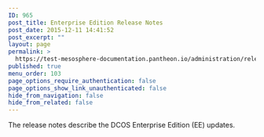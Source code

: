 ```yaml
---
ID: 965
post_title: Enterprise Edition Release Notes
post_date: 2015-12-11 14:41:52
post_excerpt: ""
layout: page
permalink: >
  https://test-mesosphere-documentation.pantheon.io/administration/release-notes/enterprise-edition/
published: true
menu_order: 103
page_options_require_authentication: false
page_options_show_link_unauthenticated: false
hide_from_navigation: false
hide_from_related: false
---
```

The release notes describe the DCOS Enterprise Edition (EE) updates.